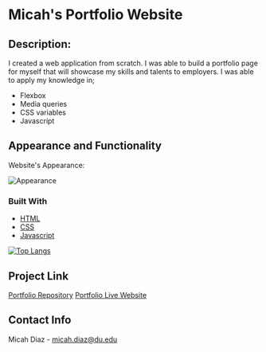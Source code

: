# Micah's Portfolio Website

## Description:
I created a web application from scratch. I was able to build a portfolio page for myself that 
will showcase my skills and talents to employers. I was able to apply my knowledge in;

- Flexbox
- Media queries
- CSS variables
- Javascript

## Appearance and Functionality

Website's Appearance:

![Appearance](Assets/gif/Mobileview.gif)

### Built With

* [HTML](https://en.wikipedia.org/wiki/HTML)
* [CSS](https://developer.mozilla.org/en-US/docs/Learn/CSS/First_steps/What_is_CSS)
* [Javascript](https://www.javascript.com)

[![Top Langs](https://github-readme-stats.vercel.app/api/top-langs/?username=anuraghazra&layout=compact)](https://micsdz.github.io/Micah-Portfolio-Website/)


## Project Link
[Portfolio Repository](https://github.com/micsdz/Micah-Portfolio-Website)
[Portfolio Live Website](https://micsdz.github.io/Micah-Portfolio-Website/)

## Contact Info

Micah Diaz - micah.diaz@du.edu
